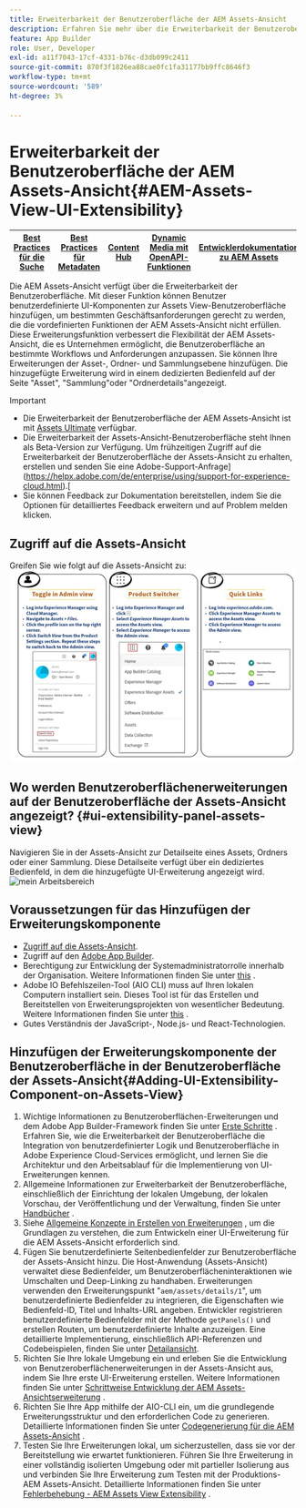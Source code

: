 ```yaml
---
title: Erweiterbarkeit der Benutzeroberfläche der AEM Assets-Ansicht
description: Erfahren Sie mehr über die Erweiterbarkeit der Benutzeroberfläche in der AEM Assets-Ansicht. Die Benutzeroberfläche der AEM Assets-Ansicht ermöglicht das Hinzufügen benutzerdefinierter Benutzeroberflächen-Komponenten, um bestimmten Geschäftsanforderungen gerecht zu werden.
feature: App Builder
role: User, Developer
exl-id: a11f7043-17cf-4331-b76c-d3db099c2411
source-git-commit: 870f3f1826ea88cae0fc1fa31177bb9ffc8646f3
workflow-type: tm+mt
source-wordcount: '589'
ht-degree: 3%

---
```


# Erweiterbarkeit der Benutzeroberfläche der AEM Assets-Ansicht{#AEM-Assets-View-UI-Extensibility}

| [Best Practices für die Suche](/help/assets/search-best-practices.md) | [Best Practices für Metadaten](/help/assets/metadata-best-practices.md) | [Content Hub](/help/assets/product-overview.md) | [Dynamic Media mit OpenAPI-Funktionen](/help/assets/dynamic-media-open-apis-overview.md) | [Entwicklerdokumentation zu AEM Assets](https://developer.adobe.com/experience-cloud/experience-manager-apis/) |
| ------------- | --------------------------- |---------|----|-----|

Die AEM Assets-Ansicht verfügt über die Erweiterbarkeit der Benutzeroberfläche. Mit dieser Funktion können Benutzer benutzerdefinierte UI-Komponenten zur Assets View-Benutzeroberfläche hinzufügen, um bestimmten Geschäftsanforderungen gerecht zu werden, die die vordefinierten Funktionen der AEM Assets-Ansicht nicht erfüllen. Diese Erweiterungsfunktion verbessert die Flexibilität der AEM Assets-Ansicht, die es Unternehmen ermöglicht, die Benutzeroberfläche an bestimmte Workflows und Anforderungen anzupassen.
Sie können Ihre Erweiterungen der Asset-, Ordner- und Sammlungsebene hinzufügen. Die hinzugefügte Erweiterung wird in einem dedizierten Bedienfeld auf der Seite &quot;Asset&quot;, &quot;Sammlung&quot;oder &quot;Ordnerdetails&quot;angezeigt.

>[!IMPORTANT]
>
> * Die Erweiterbarkeit der Benutzeroberfläche der AEM Assets-Ansicht ist mit [Assets Ultimate](/help/assets/assets-ultimate-overview.md) verfügbar.
> * Die Erweiterbarkeit der Assets-Ansicht-Benutzeroberfläche steht Ihnen als Beta-Version zur Verfügung. Um frühzeitigen Zugriff auf die Erweiterbarkeit der Benutzeroberfläche der Assets-Ansicht zu erhalten, erstellen und senden Sie eine Adobe-Support-Anfrage](https://helpx.adobe.com/de/enterprise/using/support-for-experience-cloud.html).[
> * Sie können Feedback zur Dokumentation bereitstellen, indem Sie die Optionen für detailliertes Feedback erweitern und auf Problem melden klicken.

## <a id="1"></a> Zugriff auf die Assets-Ansicht

Greifen Sie wie folgt auf die Assets-Ansicht zu:
![access-assets-view-ui](/help/assets/assets/access-assets-view.jpg)

## Wo werden Benutzeroberflächenerweiterungen auf der Benutzeroberfläche der Assets-Ansicht angezeigt? {#ui-extensibility-panel-assets-view}

Navigieren Sie in der Assets-Ansicht zur Detailseite eines Assets, Ordners oder einer Sammlung. Diese Detailseite verfügt über ein dediziertes Bedienfeld, in dem die hinzugefügte UI-Erweiterung angezeigt wird.
![mein Arbeitsbereich](/help/assets/assets/my-workspace-assets-view3.png)


## Voraussetzungen für das Hinzufügen der Erweiterungskomponente

* [Zugriff auf die Assets-Ansicht](#1).
* Zugriff auf den [Adobe App Builder](https://developer.adobe.com/app-builder/docs/overview/).
* Berechtigung zur Entwicklung der Systemadministratorrolle innerhalb der Organisation. Weitere Informationen finden Sie unter [this](https://developer.adobe.com/uix/docs/guides/get-access/) .
* Adobe IO Befehlszeilen-Tool (AIO CLI) muss auf Ihren lokalen Computern installiert sein. Dieses Tool ist für das Erstellen und Bereitstellen von Erweiterungsprojekten von wesentlicher Bedeutung. Weitere Informationen finden Sie unter [this](https://developer.adobe.com/app-builder/docs/getting_started/#local-environment-set-up) .
* Gutes Verständnis der JavaScript-, Node.js- und React-Technologien.

## Hinzufügen der Erweiterungskomponente der Benutzeroberfläche in der Benutzeroberfläche der Assets-Ansicht{#Adding-UI-Extensibility-Component-on-Assets-View}

1. Wichtige Informationen zu Benutzeroberflächen-Erweiterungen und dem Adobe App Builder-Framework finden Sie unter [Erste Schritte](https://developer.adobe.com/uix/docs/getting-started/) . Erfahren Sie, wie die Erweiterbarkeit der Benutzeroberfläche die Integration von benutzerdefinierter Logik und Benutzeroberfläche in Adobe Experience Cloud-Services ermöglicht, und lernen Sie die Architektur und den Arbeitsablauf für die Implementierung von UI-Erweiterungen kennen.
1. Allgemeine Informationen zur Erweiterbarkeit der Benutzeroberfläche, einschließlich der Einrichtung der lokalen Umgebung, der lokalen Vorschau, der Veröffentlichung und der Verwaltung, finden Sie unter [Handbücher](https://developer.adobe.com/uix/docs/guides/) .
1. Siehe [Allgemeine Konzepte in Erstellen von Erweiterungen](https://developer.adobe.com/uix/docs/services/aem-assets-view/api/commons/) , um die Grundlagen zu verstehen, die zum Entwickeln einer UI-Erweiterung für die AEM Assets-Ansicht erforderlich sind.
1. Fügen Sie benutzerdefinierte Seitenbedienfelder zur Benutzeroberfläche der Assets-Ansicht hinzu. Die Host-Anwendung (Assets-Ansicht) verwaltet diese Bedienfelder, um Benutzeroberflächeninteraktionen wie Umschalten und Deep-Linking zu handhaben. Erweiterungen verwenden den Erweiterungspunkt &quot;`aem/assets/details/1`&quot;, um benutzerdefinierte Bedienfelder zu integrieren, die Eigenschaften wie Bedienfeld-ID, Titel und Inhalts-URL angeben. Entwickler registrieren benutzerdefinierte Bedienfelder mit der Methode `getPanels()` und erstellen Routen, um benutzerdefinierte Inhalte anzuzeigen. Eine detaillierte Implementierung, einschließlich API-Referenzen und Codebeispielen, finden Sie unter [Detailansicht](https://developer.adobe.com/uix/docs/services/aem-assets-view/api/details-view/).
1. Richten Sie Ihre lokale Umgebung ein und erleben Sie die Entwicklung von Benutzeroberflächenerweiterungen in der Assets-Ansicht aus, indem Sie Ihre erste UI-Erweiterung erstellen. Weitere Informationen finden Sie unter [Schrittweise Entwicklung der AEM Assets-Ansichtserweiterung](https://developer.adobe.com/uix/docs/services/aem-assets-view/extension-development/) .
1. Richten Sie Ihre App mithilfe der AIO-CLI ein, um die grundlegende Erweiterungsstruktur und den erforderlichen Code zu generieren. Detaillierte Informationen finden Sie unter [Codegenerierung für die AEM Assets-Ansicht](https://developer.adobe.com/uix/docs/services/aem-assets-view/code-generation/) .
1. Testen Sie Ihre Erweiterungen lokal, um sicherzustellen, dass sie vor der Bereitstellung wie erwartet funktionieren. Führen Sie Ihre Erweiterung in einer vollständig isolierten Umgebung oder mit partieller Isolierung aus und verbinden Sie Ihre Erweiterung zum Testen mit der Produktions-AEM Assets-Ansicht. Detaillierte Informationen finden Sie unter [Fehlerbehebung - AEM Assets View Extensibility](https://developer.adobe.com/uix/docs/services/aem-assets-view/debug/) .
